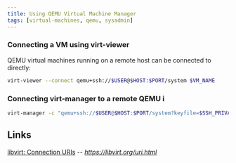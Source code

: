 ```yaml
---
title: Using QEMU Virtual Machine Manager
tags: [virtual-machines, qemu, sysadmin]
---
```


### Connecting a VM using virt-viewer 

QEMU virtual machines running on a remote host can be connected to directly:

```sh
virt-viewer --connect qemu+ssh://$USER@$HOST:$PORT/system $VM_NAME
```


### Connecting virt-manager to a remote QEMU i

```sh
virt-manager -c "qemu+ssh://$USER@$HOST:$PORT/system?keyfile=$SSH_PRIVATE_KEY"
```



## Links

[libvirt: Connection URIs](https://libvirt.org/uri.html) -- _https://libvirt.org/uri.html_
